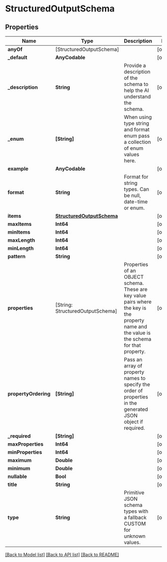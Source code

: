 # StructuredOutputSchema

## Properties
Name | Type | Description | Notes
------------ | ------------- | ------------- | -------------
**anyOf** | [StructuredOutputSchema] |  | [optional] 
**_default** | **AnyCodable** |  | [optional] 
**_description** | **String** | Provide a description of the schema to help the AI understand the schema. | [optional] 
**_enum** | **[String]** | When using type string and format enum pass a collection of enum values here. | [optional] 
**example** | **AnyCodable** |  | [optional] 
**format** | **String** | Format for string types. Can be null, date-time or enum. | [optional] 
**items** | [**StructuredOutputSchema**](StructuredOutputSchema) |  | [optional] 
**maxItems** | **Int64** |  | [optional] 
**minItems** | **Int64** |  | [optional] 
**maxLength** | **Int64** |  | [optional] 
**minLength** | **Int64** |  | [optional] 
**pattern** | **String** |  | [optional] 
**properties** | [String: StructuredOutputSchema] | Properties of an OBJECT schema. These are key value pairs where the key is the property name and the value is the schema for that property. | [optional] 
**propertyOrdering** | **[String]** | Pass an array of property names to specify the order of properties in the generated JSON object if required. | [optional] 
**_required** | **[String]** |  | [optional] 
**maxProperties** | **Int64** |  | [optional] 
**minProperties** | **Int64** |  | [optional] 
**maximum** | **Double** |  | [optional] 
**minimum** | **Double** |  | [optional] 
**nullable** | **Bool** |  | [optional] 
**title** | **String** |  | [optional] 
**type** | **String** | Primitive JSON schema types with a fallback CUSTOM for unknown values. | [optional] 

[[Back to Model list]](../README#documentation-for-models) [[Back to API list]](../README#documentation-for-api-endpoints) [[Back to README]](../README)



